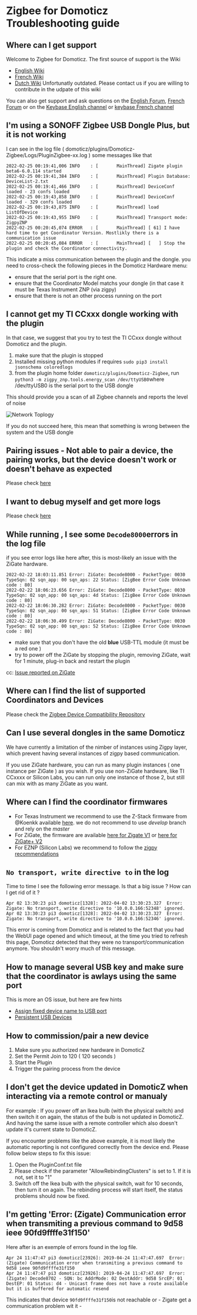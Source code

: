 # Zigbee for Domoticz Troubleshooting guide

## Where can I get support

Welcome to Zigbee for Domoticz.
The first source of support is the Wiki

* [English Wiki](https://zigbeefordomoticz.github.io/wiki/en-eng/)
* [French Wiki](https://zigbeefordomoticz.github.io/wiki/fr-fr/)
* [Dutch Wiki](https://zigbeefordomoticz.github.io/wiki/nl-dut/) Unfortunatly outdated. Please contact us if you are willing to contribute in the udpate of this wiki

You can also get support and ask questions on the [English Forum](https://www.domoticz.com/forum/viewforum.php?f=68), [French Forum](https://easydomoticz.com/forum/viewforum.php?f=28) or on the [Keybase English channel](https://keybase.io/team/zigateforum) or [keybase French channel](https://keybase.io/team/zigate)

## I'm using a SONOFF Zigbee USB Dongle Plus, but it is not working

I can see in the log file ( domoticz/plugins/Domoticz-Zigbee/Logs/PluginZigbee-xx.log ) some messages like that

```
2022-02-25 00:19:41,006 INFO    : [       MainThread] Zigate plugin beta6-6.0.114 started
2022-02-25 00:19:41,384 INFO    : [       MainThread] Plugin Database: DeviceList-2.txt
2022-02-25 00:19:41,466 INFO    : [       MainThread] DeviceConf loaded - 23 confs loaded
2022-02-25 00:19:43,858 INFO    : [       MainThread] DeviceConf loaded - 329 confs loaded
2022-02-25 00:19:43,875 INFO    : [       MainThread] load ListOfDevice
2022-02-25 00:19:43,955 INFO    : [       MainThread] Transport mode: ZigpyZNP
2022-02-25 00:20:45,074 ERROR   : [       MainThread] [ 61] I have hard time to get Coordinator Version. Mostlikly there is a communication issue
2022-02-25 00:20:45,084 ERROR   : [       MainThread] [   ] Stop the plugin and check the Coordinator connectivity.

```

This indicate a miss communication between the plugin and the dongle. you need to cross-check the following pieces in the Domoticz Hardware menu:

* ensure that the serial port is the right one.
* ensure that the Coordinator Model matchs your dongle (in that case it must be Texas Instrument ZNP (via zigpy)
* ensure that there is not an other process running on the port

## I cannot get my TI CCxxx dongle working with the plugin

In that case, we suggest that you try to test the TI CCxxx dongle without Domoticz and the plugin.

1. make sure that the plugin is stopped
2. Installed missing python modules if requires `sudo pip3 install jsonschema coloredlogs`
3. from the plugin home folder `domoticz/plugins/Domoticz-Zigbee`, run `python3 -m zigpy_znp.tools.energy_scan /dev/ttyUSB0`where /dev/ttyUSB0 is the serial port to the USB dongle

This should provide you a scan of all Zigbee channels and reports the level of noise

![Network Toplogy](../Images/real-time-topology.png)

If you do not succeed here, this mean that something is wrong between the system and the USB dongle

## Pairing issues - Not able to pair a device, the pairing works, but the device doesn't work or doesn't behave as expected

Please check [here](https://zigbeefordomoticz.github.io/wiki/en-eng/Problem_Dealing-with-none-certified-device.html)

## I want to debug myself and get more logs

Please check [here](https://zigbeefordomoticz.github.io/wiki/en-eng/Problem_Debuging-mode.html)

## While running , I see some `Decode8000`errors in the log file

if you see error logs like here after, this is most-likely an issue with the ZiGate hardware.

```
2022-02-22 18:03:11.851 Error: ZiGate: Decode8000 - PacketType: 0030 TypeSqn: 02 sqn_app: 00 sqn_aps: 22 Status: [ZigBee Error Code Unknown code : 80]
2022-02-22 18:06:23.656 Error: ZiGate: Decode8000 - PacketType: 0030 TypeSqn: 02 sqn_app: 00 sqn_aps: 4d Status: [ZigBee Error Code Unknown code : 80]
2022-02-22 18:06:30.282 Error: ZiGate: Decode8000 - PacketType: 0030 TypeSqn: 02 sqn_app: 00 sqn_aps: 51 Status: [ZigBee Error Code Unknown code : 80]
2022-02-22 18:06:30.499 Error: ZiGate: Decode8000 - PacketType: 0030 TypeSqn: 02 sqn_app: 00 sqn_aps: 52 Status: [ZigBee Error Code Unknown code : 80]

```

* make sure that you don't have the old __blue__ USB-TTL module (it must be a red one )
* try to power off the ZiGate by stopping the plugin, removing ZiGate, wait for 1 minute, plug-in back and restart the plugin

cc: [Issue reported on ZiGate](https://github.com/fairecasoimeme/ZiGate/issues/394)

## Where can I find the list of supported Coordinators and Devices

Please check the  [Zigbee Device Compatibility Repository](https://zigbee.blakadder.com/z4d.html)

## Can I use several dongles in the same Domoticz

We have currently a limitation of the nimber of instances using Zigpy layer, which prevent having several instances of zigpy based communication.

If you use ZiGate hardware, you can run as many plugin instances ( one instance per ZiGate ) as you wish.
If you use non-ZiGate hardware, like TI CCxxxx or Silicon Labs, you can run only one instance of those 2, but still can mix with as many ZiGate as you want.

## Where can I find the coordinator firmwares

* For Texas Instrument we recommend to use the Z-Stack firmware from @Koenkk available [here](https://github.com/Koenkk/Z-Stack-firmware/tree/master/coordinator). we do not recommend to use _develop_ branch and rely on the _master_
* For ZiGate, the firmware are available [here for Zigate V1](https://github.com/fairecasoimeme/ZiGate/releases) or [here for ZiGate+ V2](https://github.com/fairecasoimeme/ZiGateV2/releases)
* For EZNP (Silicon Labs) we recommend to follow the [zigpy recommendations](https://github.com/zigpy/zigpy/wiki/Coordinator-Firmware-Updates)

## `No transport, write directive to` in the log

Time to time I see the following error message. Is that a big issue ? How can I get rid of it ?

```
Apr 02 13:30:23 pi3 domoticz[1328]: 2022-04-02 13:30:23.327  Error: Zigate: No transport, write directive to '10.0.0.166:52348' ignored.
Apr 02 13:30:23 pi3 domoticz[1328]: 2022-04-02 13:30:23.327  Error: Zigate: No transport, write directive to '10.0.0.166:52346' ignored.
```

This error is coming from Domoticz and is related to the fact that you had the WebUI page opened and which timeout, at the time you tried to refresh this page, Domoticz detected that they were no transport/communication anymore.
You shouldn't worry much of this message.

## How to manage several USB key and make sure that the coordinator is awlays using the same port

This is more an OS issue, but here are few hints

* [Assign fixed device name to USB port](https://www.domoticz.com/wiki/Assign_fixed_device_name_to_USB_port)
* [Persistent USB Devices](https://www.domoticz.com/wiki/PersistentUSBDevices)

## How to commission/pair a new device

1. Make sure you authorized new hardware in DomoticZ
1. Set the Permit Join to 120 ( 120 seconds )
1. Start the Plugin
1. Trigger the pairing process from the device

## I don't get the device updated in DomoticZ when interacting via a remote control or manualy

For example : If you power off an Ikea bulb (with the physical switch) and then switch it on again, the status of the bulb is not updated in DomoticZ. And having the same issue with a remote controller which also doesn't update it's current state to DomoticZ.

If you encounter problems like the above example, it is most likely the automatic reporting is not configured correctly from the device end. Please follow below steps to fix this issue:

1. Open the PluginConf.txt file
1. Please check if the parameter "AllowRebindingClusters" is set to 1.
    If it is not, set it to "1"
1. Switch off the Ikea bulb with the physical switch, wait for 10 seconds, then turn it on again.
The rebinding process will start itself, the status problems should now be fixed.

## I'm getting 'Error: (Zigate) Communication error when transmiting a previous command to 9d58 ieee 90fd9ffffe31f150'

Here after is an exemple of errors found in the log file.

```
Apr 24 11:47:47 pi3 domoticz[23926]: 2019-04-24 11:47:47.697  Error: (Zigate) Communication error when transmiting a previous command to 9d58 ieee 90fd9ffffe31f150
Apr 24 11:47:47 pi3 domoticz[23926]: 2019-04-24 11:47:47.697  Error: (Zigate) Decode8702 - SQN: bc AddrMode: 02 DestAddr: 9d58 SrcEP: 01 DestEP: 01 Status: d4 - Unicast frame does not have a route available but it is buffered for automatic resend

```

This indicates that device ```90fd9ffffe31f150```is not reachable or - Zigate get a communication problem wit it -
